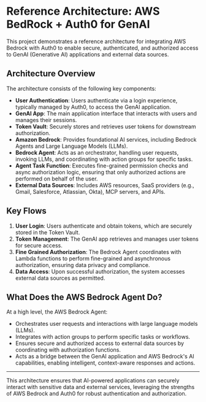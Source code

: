 # Reference Architecture: AWS BedRock + Auth0 for GenAI



This project demonstrates a reference architecture for integrating AWS Bedrock with Auth0 to enable secure, authenticated, and authorized access to GenAI (Generative AI) applications and external data sources.

## Architecture Overview

The architecture consists of the following key components:

- **User Authentication**: Users authenticate via a login experience, typically managed by Auth0, to access the GenAI application.
- **GenAI App**: The main application interface that interacts with users and manages their sessions.
- **Token Vault**: Securely stores and retrieves user tokens for downstream authorization.
- **Amazon Bedrock**: Provides foundational AI services, including Bedrock Agents and Large Language Models (LLMs).
- **Bedrock Agent**: Acts as an orchestrator, handling user requests, invoking LLMs, and coordinating with action groups for specific tasks.
- **Agent Task Function**: Executes fine-grained permission checks and async authorization logic, ensuring that only authorized actions are performed on behalf of the user.
- **External Data Sources**: Includes AWS resources, SaaS providers (e.g., Gmail, Salesforce, Atlassian, Okta), MCP servers, and APIs.

## Key Flows

1. **User Login**: Users authenticate and obtain tokens, which are securely stored in the Token Vault.
2. **Token Management**: The GenAI app retrieves and manages user tokens for secure access.
3. **Fine Grained Authorization**: The Bedrock Agent coordinates with Lambda functions to perform fine-grained and asynchronous authorization, ensuring data privacy and compliance.
4. **Data Access**: Upon successful authorization, the system accesses external data sources as permitted.

## What Does the AWS Bedrock Agent Do?

At a high level, the AWS Bedrock Agent:
- Orchestrates user requests and interactions with large language models (LLMs).
- Integrates with action groups to perform specific tasks or workflows.
- Ensures secure and authorized access to external data sources by coordinating with authorization functions.
- Acts as a bridge between the GenAI application and AWS Bedrock's AI capabilities, enabling intelligent, context-aware responses and actions.

---

This architecture ensures that AI-powered applications can securely interact with sensitive data and external services, leveraging the strengths of AWS Bedrock and Auth0 for robust authentication and authorization. 